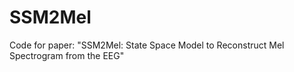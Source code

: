 # SSM2Mel
Code for paper:  "SSM2Mel: State Space Model to Reconstruct Mel Spectrogram from the EEG"
